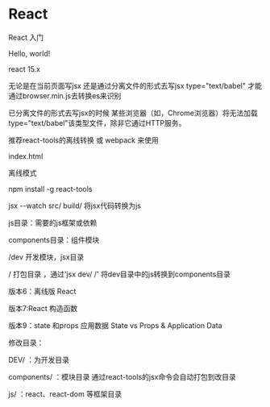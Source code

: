 # React
React 入门

Hello, world!

react 15.x

无论是在当前页面写jsx 还是通过分离文件的形式去写jsx
type="text/babel" 才能通过browser.min.js去转换es来识别

已分离文件的形式去写jsx的时候
某些浏览器（如，Chrome浏览器）将无法加载 type="text/babel"该类型文件，除非它通过HTTP服务。


推荐react-tools的离线转换 或 webpack 来使用



index.html

离线模式

npm install -g react-tools

jsx --watch src/ build/  将jsx代码转换为js


js目录：需要的js框架或依赖

components目录：组件模块

  /dev 开发模块，jsx目录

  / 打包目录 ，通过'jsx dev/ /' 将dev目录中的js转换到components目录

版本6：离线版 React

版本7:React 构造函数

版本9：state 和props 应用数据 State vs Props & Application Data

修改目录：

DEV/ ：为开发目录

components/ ：模块目录 通过react-tools的jsx命令会自动打包到改目录

js/ ：react、react-dom 等框架目录
